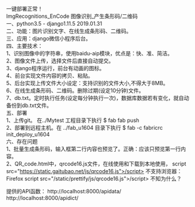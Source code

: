 一键部署正常！<br>
ImgRecognitions_EnCode    图像识别_产生条形码/二维码<br>
一、python3.5 - django1.11.5  2019.01.31<br>
二、功能：图片识别文字、在线生成条形码、二维码。<br>
三、应用：django微信小程序后台。<br>
四、主要技术：<br>
1、识别图像中的字符串，使用baidu-aip模块，优点是：快、准、简洁。<br>
2、图像文件上传，选择文件后直接自动提交。<br>
3、django程序运行，前台有动画的图标。<br>
4、前台实现文件内容的拷贝、粘贴。<br>
5、后台实现上传文件大小设定：支持识别的文件大小,不得大于8MB。<br>
6、在线生成条形码、二维码。删除过期(设定10分钟)文件。<br>
7、db.txt。定时执行任务(设定每分钟执行一次)，数据库数据若有变化，就自动备份到db.txt文件。<br>
五、部署<br>
1、上传git。 在../Mytest 工程目录下执行  $ fab fab push <br>
2、部署到远程主机。在 ../fab_u1604 目录下执行 $ fab -c fabricrc init_deploy_u1604<br>
六、存在问题<br>
1、批量生成条形码，输入框第二行内容也预览了。正确：应该只预览第一行内容。<br>
2、QR_code.html中，qrcode16.js文件，在线使用和下载到本地使用，
script src="https://static.gaitubao.net/js/qrcode16.js">/script> 不支持浏览器：Firefox script src="/static/prettify/js/qrcode16.js">/script>   不知为什么？<br>


提供的API函数：
http://localhost:8000/apidata/ 
http://localhost:8000/apidict/